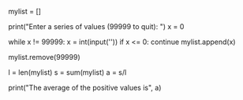 mylist = []

print("Enter a series of values (99999 to quit): ")
x = 0

while x != 99999:
    x = int(input(''))
    if x <= 0:
        continue
    mylist.append(x)
    
mylist.remove(99999)

l = len(mylist)
s = sum(mylist)
a = s/l

print("The average of the positive values is", a)
